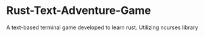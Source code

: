 # Rust-Text-Adventure-Game
A text-based terminal game developed to learn rust. Utilizing ncurses library